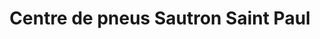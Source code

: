 ---
title: "Centre de pneus Sautron Saint Paul"
url: /saint-paul/centre-de-pneus-sautron-saint-paul/
shop: pièces de voitures
---
